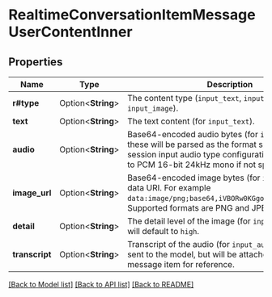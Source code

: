 # RealtimeConversationItemMessageUserContentInner

## Properties

Name | Type | Description | Notes
------------ | ------------- | ------------- | -------------
**r#type** | Option<**String**> | The content type (`input_text`, `input_audio`, or `input_image`). | [optional]
**text** | Option<**String**> | The text content (for `input_text`). | [optional]
**audio** | Option<**String**> | Base64-encoded audio bytes (for `input_audio`), these will be parsed as the format specified in the session input audio type configuration. This defaults to PCM 16-bit 24kHz mono if not specified. | [optional]
**image_url** | Option<**String**> | Base64-encoded image bytes (for `input_image`) as a data URI. For example `data:image/png;base64,iVBORw0KGgoAAAANSUhEUgAA...`. Supported formats are PNG and JPEG. | [optional]
**detail** | Option<**String**> | The detail level of the image (for `input_image`). `auto` will default to `high`. | [optional]
**transcript** | Option<**String**> | Transcript of the audio (for `input_audio`). This is not sent to the model, but will be attached to the message item for reference. | [optional]

[[Back to Model list]](../README.md#documentation-for-models) [[Back to API list]](../README.md#documentation-for-api-endpoints) [[Back to README]](../README.md)


